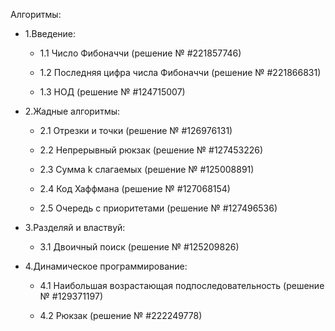 Алгоритмы:

- 1.Введение:

  - 1.1 Число Фибоначчи				(решение № #221857746)

  - 1.2 Последняя цифра числа Фибоначчи			(решение № #221866831)

  - 1.3 НОД							(решение № #124715007)

- 2.Жадные алгоритмы:

  - 2.1 Отрезки и точки					(решение № #126976131)

  - 2.2 Непрерывный рюкзак 					(решение № #127453226)

  - 2.3 Сумма k  слагаемых					(решение № #125008891)

  - 2.4 Код Хаффмана						(решение № #127068154)

  - 2.5 Очередь с приоритетами				(решение № #127496536)

- 3.Разделяй и властвуй:

  - 3.1 Двоичный поиск 					(решение № #125209826)

- 4.Динамическое программирование:

  - 4.1 Наибольшая возрастающая подпоследовательность	(решение № #129371197)

  - 4.2 Рюкзак							(решение № #222249778)
